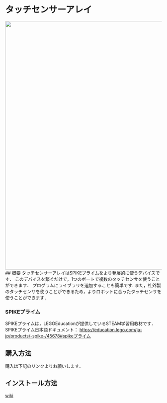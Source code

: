 # タッチセンサーアレイ
<img src="https://user-images.githubusercontent.com/39935914/138678068-8d591f12-905f-4e7f-9b31-f2c0113a9087.jpg" width="800">
## 概要
タッチセンサーアレイはSPIKEプライムをより発展的に使うデバイスです．
このデバイスを繋ぐだけで，1つのポートで複数のタッチセンサを使うことができます．
プログラムにライブラリを追加することも簡単です.
また，社外製のタッチセンサを使うことができるため，よりロボットに合ったタッチセンサを使うことができます．

### SPIKEプライム
SPIKEプライムは，LEGOEducationが提供しているSTEAM学習用教材です．
SPIKEプライム日本語ドキュメント：
https://education.lego.com/ja-jp/products/-spike-/45678#spikeプライム

## 購入方法
購入は下記のリンクよりお願いします．

## インストール方法
[wiki](/how_to_use.md)

